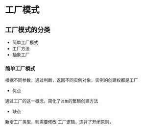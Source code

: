 # 工厂模式

## 工厂模式的分类

* 简单工厂模式
* 工厂方法
* 抽象工厂

### 简单工厂模式

根据不同参数，通过判断，返回不同实例对象，实例的创建权都是工厂

* 优点

通过工厂的这一概念，简化了`对象`的繁琐创建方法

* 缺点

新增工厂类型，则需要修改 工厂逻辑，违背了开闭原则，